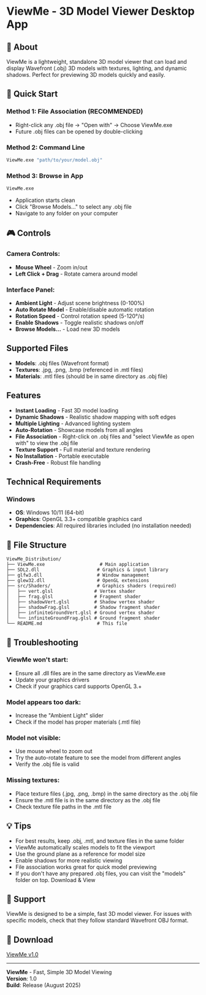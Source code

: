 # ViewMe - 3D Model Viewer Desktop App

## 🎯 **About**
ViewMe is a lightweight, standalone 3D model viewer that can load and display Wavefront (.obj) 3D models with textures, lighting, and dynamic shadows. Perfect for previewing 3D models quickly and easily.

## 🚀 **Quick Start**

### **Method 1: File Association (RECOMMENDED)**
- Right-click any .obj file → "Open with" → Choose ViewMe.exe
- Future .obj files can be opened by double-clicking

### **Method 2: Command Line**
```bash
ViewMe.exe "path/to/your/model.obj"
```

### **Method 3: Browse in App**
```bash
ViewMe.exe
```
- Application starts clean
- Click "Browse Models..." to select any .obj file
- Navigate to any folder on your computer

## 🎮 **Controls**

### **Camera Controls:**
- **Mouse Wheel** - Zoom in/out
- **Left Click + Drag** - Rotate camera around model

### **Interface Panel:**
- **Ambient Light** - Adjust scene brightness (0-100%)
- **Auto Rotate Model** - Enable/disable automatic rotation
- **Rotation Speed** - Control rotation speed (5-120°/s)
- **Enable Shadows** - Toggle realistic shadows on/off
- **Browse Models...** - Load new 3D models

## **Supported Files**
- **Models**: .obj files (Wavefront format)
- **Textures**: .jpg, .png, .bmp (referenced in .mtl files)
- **Materials**: .mtl files (should be in same directory as .obj file)

## **Features**
- **Instant Loading** - Fast 3D model loading
- **Dynamic Shadows** - Realistic shadow mapping with soft edges
- **Multiple Lighting** - Advanced lighting system
- **Auto-Rotation** - Showcase models from all angles
- **File Association** - Right-click on .obj files and "select ViewMe as open with" to view the .obj file
- **Texture Support** - Full material and texture rendering
- **No Installation** - Portable executable
- **Crash-Free** - Robust file handling

## **Technical Requirements**

### **Windows**
- **OS**: Windows 10/11 (64-bit)
- **Graphics**: OpenGL 3.3+ compatible graphics card
- **Dependencies**: All required libraries included (no installation needed)

## 📂 **File Structure**
```
ViewMe_Distribution/
├── ViewMe.exe                    # Main application
├── SDL2.dll                     # Graphics & input library
├── glfw3.dll                    # Window management
├── glew32.dll                   # OpenGL extensions
├── src/Shaders/                 # Graphics shaders (required)
│   ├── vert.glsl               # Vertex shader
│   ├── frag.glsl               # Fragment shader
│   ├── shadowVert.glsl         # Shadow vertex shader
│   ├── shadowFrag.glsl         # Shadow fragment shader
│   ├── infiniteGroundVert.glsl # Ground vertex shader
│   └── infiniteGroundFrag.glsl # Ground fragment shader
└── README.md                    # This file
```

## 🫨 **Troubleshooting**

### **ViewMe won't start:**
- Ensure all .dll files are in the same directory as ViewMe.exe
- Update your graphics drivers
- Check if your graphics card supports OpenGL 3.+

### **Model appears too dark:**
- Increase the "Ambient Light" slider
- Check if the model has proper materials (.mtl file)

### **Model not visible:**
- Use mouse wheel to zoom out
- Try the auto-rotate feature to see the model from different angles
- Verify the .obj file is valid

### **Missing textures:**
- Place texture files (.jpg, .png, .bmp) in the same directory as the .obj file
- Ensure the .mtl file is in the same directory as the .obj file
- Check texture file paths in the .mtl file

## 💡 **Tips**
- For best results, keep .obj, .mtl, and texture files in the same folder
- ViewMe automatically scales models to fit the viewport
- Use the ground plane as a reference for model size
- Enable shadows for more realistic viewing
- File association works great for quick model previewing
- If you don't have any prepared .obj files, you can visit the "models" folder on top. Download & View

## 📧 **Support**
ViewMe is designed to be a simple, fast 3D model viewer. For issues with specific models, check that they follow standard Wavefront OBJ format.

## 📎 **Download**
[ViewMe v1.0](https://github.com/1zgi/3D_Object_Loader_and_Viewer/releases/tag/vwm1.0)

---
**ViewMe** - Fast, Simple 3D Model Viewing  
**Version**: 1.0   
**Build**: Release (August 2025)
